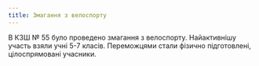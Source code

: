 ```yaml
---
title: Змагання з велоспорту
---
```


В КЗШ № 55 було проведено змагання з велоспорту. Найактивнішу участь взяли учні 5-7 класів. Переможцями стали фізично підготовлені, цілоспрямовані учасники.

<slideshow id="72157646446730804"></slideshow>
